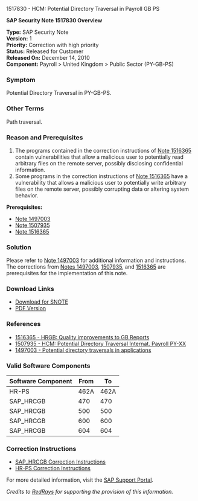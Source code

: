 1517830 - HCM: Potential Directory Traversal in Payroll GB PS

**SAP Security Note 1517830 Overview**

**Type:** SAP Security Note  
**Version:** 1  
**Priority:** Correction with high priority  
**Status:** Released for Customer  
**Released On:** December 14, 2010  
**Component:** Payroll > United Kingdom > Public Sector (PY-GB-PS)

### **Symptom**
Potential Directory Traversal in PY-GB-PS.

### **Other Terms**
Path traversal.

### **Reason and Prerequisites**
1. The programs contained in the correction instructions of [Note 1516365](https://me.sap.com/notes/1516365) contain vulnerabilities that allow a malicious user to potentially read arbitrary files on the remote server, possibly disclosing confidential information.
2. Some programs in the correction instructions of [Note 1516365](https://me.sap.com/notes/1516365) have a vulnerability that allows a malicious user to potentially write arbitrary files on the remote server, possibly corrupting data or altering system behavior.

**Prerequisites:**
- [Note 1497003](https://me.sap.com/notes/1497003)
- [Note 1507935](https://me.sap.com/notes/1507935)
- [Note 1516365](https://me.sap.com/notes/1516365)

### **Solution**
Please refer to [Note 1497003](https://me.sap.com/notes/1497003) for additional information and instructions. The corrections from [Notes 1497003](https://me.sap.com/notes/1497003), [1507935](https://me.sap.com/notes/1507935), and [1516365](https://me.sap.com/notes/1516365) are prerequisites for the implementation of this note.

### **Download Links**
- [Download for SNOTE](https://notesdownloads.sap.com/note/0040000008998792017)
- [PDF Version](https://userapps.support.sap.com/sap/support/sfm/notes/print/0001517830?language=en-US&token=452CE85A1ADD87BDD0FC4F3D3EA55AE7)

### **References**
- [1516365 - HRGB: Quality improvements to GB Reports](https://me.sap.com/notes/1516365)
- [1507935 - HCM: Potential Directory Traversal Internat. Payroll PY-XX](https://me.sap.com/notes/1507935)
- [1497003 - Potential directory traversals in applications](https://me.sap.com/notes/1497003)

### **Valid Software Components**
| Software Component | From | To   |
|--------------------|------|------|
| HR-PS              | 462A | 462A |
| SAP_HRCGB          | 470  | 470  |
| SAP_HRCGB          | 500  | 500  |
| SAP_HRCGB          | 600  | 600  |
| SAP_HRCGB          | 604  | 604  |

### **Correction Instructions**
- [SAP_HRCGB Correction Instructions](https://me.sap.com/corrins/0001517830/5360)
- [HR-PS Correction Instructions](https://me.sap.com/corrins/0001517830/19)

For more detailed information, visit the [SAP Support Portal](https://me.sap.com/).

*Credits to [RedRays](https://redrays.io) for supporting the provision of this information.*